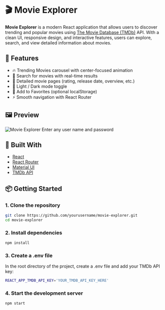 # 🎬 Movie Explorer

**Movie Explorer** is a modern React application that allows users to discover trending and popular movies using [The Movie Database (TMDb)](https://www.themoviedb.org/) API. With a clean UI, responsive design, and interactive features, users can explore, search, and view detailed information about movies.

## 🚀 Features

- 🔥 Trending Movies carousel with center-focused animation
- 🔎 Search for movies with real-time results
- 📄 Detailed movie pages (rating, release date, overview, etc.)
- 🌙 Light / Dark mode toggle
- 💾 Add to Favorites (optional localStorage)
- ⚡ Smooth navigation with React Router

## 🖼️ Preview

![Movie Explorer](https://movie-explorer-azure.vercel.app/)
Enter any user name and password

## 🧰 Built With

- [React](https://reactjs.org/)
- [React Router](https://reactrouter.com/)
- [Material UI](https://mui.com/)
- [TMDb API](https://developers.themoviedb.org/3)

## 📦 Getting Started

### 1. Clone the repository

```bash
git clone https://github.com/yourusername/movie-explorer.git
cd movie-explorer
```
### 2. Install dependencies
```bash
npm install
```

### 3. Create a .env file
In the root directory of the project, create a .env file and add your TMDb API key:
```bash
REACT_APP_TMDB_API_KEY='YOUR_TMDB_API_KEY_HERE'
```
### 4. Start the development server
```bash
npm start
```
